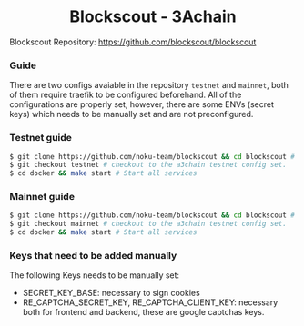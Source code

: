 <h1 align="center">Blockscout - 3Achain</h1>

Blockscout Repository: https://github.com/blockscout/blockscout

### Guide

There are two configs avaiable in the repository `testnet` and `mainnet`, both of them require traefik to be configured beforehand.
All of the configurations are properly set, however, there are some ENVs (secret keys) which needs to be manually set and are not preconfigured.

### Testnet guide

```sh
$ git clone https://github.com/noku-team/blockscout && cd blockscout # Clone the repository
$ git checkout testnet # checkout to the a3chain testnet config set.
$ cd docker && make start # Start all services
```

### Mainnet guide

```sh
$ git clone https://github.com/noku-team/blockscout && cd blockscout # Clone the repository
$ git checkout mainnet # checkout to the a3chain testnet config set.
$ cd docker && make start # Start all services
```

### Keys that need to be added manually

The following Keys needs to be manually set:
* SECRET_KEY_BASE: necessary to sign cookies
* RE_CAPTCHA_SECRET_KEY, RE_CAPTCHA_CLIENT_KEY: necessary both for frontend and backend, these are google captchas keys.
